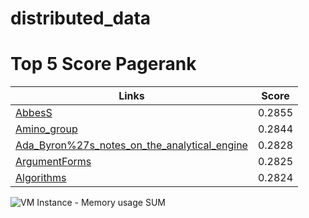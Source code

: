 # distributed_data

# Top 5 Score Pagerank

|                  Links                       | Score  |
|----------------------------------------------|--------|
| [AbbesS](http://dbpedia.org/resource/AbbesS) | 0.2855 |
| [Amino_group](http://dbpedia.org/resource/Amino_group)                                  | 0.2844 |
| [Ada_Byron%27s_notes_on_the_analytical_engine](http://dbpedia.org/resource/Ada_Byron%27s_notes_on_the_analytical_engine) | 0.2828 |
| [ArgumentForms](http://dbpedia.org/resource/ArgumentForms)                                | 0.2825 |
| [Algorithms](http://dbpedia.org/resource/Algorithms)                                   | 0.2824 |

![VM Instance - Memory usage  SUM](https://github.com/user-attachments/assets/f6338759-4212-4a34-9ae5-dc51952778c8)
